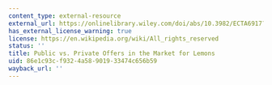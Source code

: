 ```yaml
---
content_type: external-resource
external_url: https://onlinelibrary.wiley.com/doi/abs/10.3982/ECTA6917?casa_token=shr4Mos4iEsAAAAA:1BV3Wy3C75LQwAxi7VqEH5RK3QiHJrF1ubxWNo32X0RqwSJ8ob3rkwEbaYiHg8uIcEnf0P-HAEYg2D3N
has_external_license_warning: true
license: https://en.wikipedia.org/wiki/All_rights_reserved
status: ''
title: Public vs. Private Offers in the Market for Lemons
uid: 86e1c93c-f932-4a58-9019-33474c656b59
wayback_url: ''
---
```

